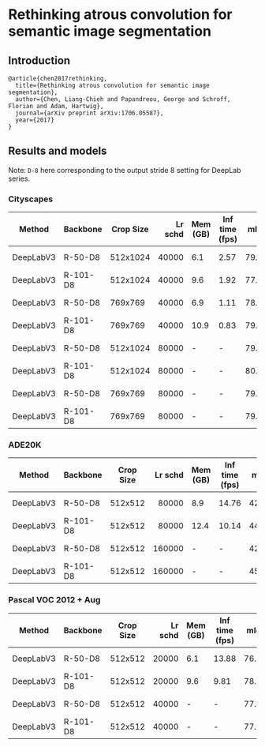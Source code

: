 # Rethinking atrous convolution for semantic image segmentation

## Introduction
```
@article{chen2017rethinking,
  title={Rethinking atrous convolution for semantic image segmentation},
  author={Chen, Liang-Chieh and Papandreou, George and Schroff, Florian and Adam, Hartwig},
  journal={arXiv preprint arXiv:1706.05587},
  year={2017}
}
```

## Results and models

Note: `D-8` here corresponding to the output stride 8 setting for DeepLab series.

### Cityscapes
|  Method   | Backbone | Crop Size | Lr schd | Mem (GB) | Inf time (fps) | mIoU  | mIoU(ms+flip) |                                                                                                                                                                                                          download                                                                                                                                                                                                          |
|-----------|----------|-----------|--------:|----------|----------------|------:|--------------:|----------------------------------------------------------------------------------------------------------------------------------------------------------------------------------------------------------------------------------------------------------------------------------------------------------------------------------------------------------------------------------------------------------------------------|
| DeepLabV3 | R-50-D8  | 512x1024  |   40000 |      6.1 |           2.57 | 79.09 |         80.45 | [model](https://openmmlab.oss-accelerate.aliyuncs.com/mmsegmentation/v0.5/deeplabv3/deeplabv3_r50-d8_512x1024_40k_cityscapes/deeplabv3_r50-d8_512x1024_40k_cityscapes_20200605_022449-acadc2f8.pth) &#124; [log](https://openmmlab.oss-accelerate.aliyuncs.com/mmsegmentation/v0.5/deeplabv3/deeplabv3_r50-d8_512x1024_40k_cityscapes/deeplabv3_r50-d8_512x1024_40k_cityscapes_20200605_022449.log.json)     |
| DeepLabV3 | R-101-D8 | 512x1024  |   40000 |      9.6 |           1.92 | 77.12 |         79.61 | [model](https://openmmlab.oss-accelerate.aliyuncs.com/mmsegmentation/v0.5/deeplabv3/deeplabv3_r101-d8_512x1024_40k_cityscapes/deeplabv3_r101-d8_512x1024_40k_cityscapes_20200605_012241-7fd3f799.pth) &#124; [log](https://openmmlab.oss-accelerate.aliyuncs.com/mmsegmentation/v0.5/deeplabv3/deeplabv3_r101-d8_512x1024_40k_cityscapes/deeplabv3_r101-d8_512x1024_40k_cityscapes_20200605_012241.log.json) |
| DeepLabV3 | R-50-D8  | 769x769   |   40000 |      6.9 |           1.11 | 78.58 |         79.89 | [model](https://openmmlab.oss-accelerate.aliyuncs.com/mmsegmentation/v0.5/deeplabv3/deeplabv3_r50-d8_769x769_40k_cityscapes/deeplabv3_r50-d8_769x769_40k_cityscapes_20200606_113723-7eda553c.pth) &#124; [log](https://openmmlab.oss-accelerate.aliyuncs.com/mmsegmentation/v0.5/deeplabv3/deeplabv3_r50-d8_769x769_40k_cityscapes/deeplabv3_r50-d8_769x769_40k_cityscapes_20200606_113723.log.json)         |
| DeepLabV3 | R-101-D8 | 769x769   |   40000 |     10.9 |           0.83 | 79.27 |         80.11 | [model](https://openmmlab.oss-accelerate.aliyuncs.com/mmsegmentation/v0.5/deeplabv3/deeplabv3_r101-d8_769x769_40k_cityscapes/deeplabv3_r101-d8_769x769_40k_cityscapes_20200606_113809-c64f889f.pth) &#124; [log](https://openmmlab.oss-accelerate.aliyuncs.com/mmsegmentation/v0.5/deeplabv3/deeplabv3_r101-d8_769x769_40k_cityscapes/deeplabv3_r101-d8_769x769_40k_cityscapes_20200606_113809.log.json)     |
| DeepLabV3 | R-50-D8  | 512x1024  |   80000 | -        | -              | 79.32 |         80.57 | [model](https://openmmlab.oss-accelerate.aliyuncs.com/mmsegmentation/v0.5/deeplabv3/deeplabv3_r50-d8_512x1024_80k_cityscapes/deeplabv3_r50-d8_512x1024_80k_cityscapes_20200606_113404-b92cfdd4.pth) &#124; [log](https://openmmlab.oss-accelerate.aliyuncs.com/mmsegmentation/v0.5/deeplabv3/deeplabv3_r50-d8_512x1024_80k_cityscapes/deeplabv3_r50-d8_512x1024_80k_cityscapes_20200606_113404.log.json)     |
| DeepLabV3 | R-101-D8 | 512x1024  |   80000 | -        | -              | 80.20 |         81.21 | [model](https://openmmlab.oss-accelerate.aliyuncs.com/mmsegmentation/v0.5/deeplabv3/deeplabv3_r101-d8_512x1024_80k_cityscapes/deeplabv3_r101-d8_512x1024_80k_cityscapes_20200606_113503-9e428899.pth) &#124; [log](https://openmmlab.oss-accelerate.aliyuncs.com/mmsegmentation/v0.5/deeplabv3/deeplabv3_r101-d8_512x1024_80k_cityscapes/deeplabv3_r101-d8_512x1024_80k_cityscapes_20200606_113503.log.json) |
| DeepLabV3 | R-50-D8  | 769x769   |   80000 | -        | -              | 79.89 |         81.06 | [model](https://openmmlab.oss-accelerate.aliyuncs.com/mmsegmentation/v0.5/deeplabv3/deeplabv3_r50-d8_769x769_80k_cityscapes/deeplabv3_r50-d8_769x769_80k_cityscapes_20200606_221338-788d6228.pth) &#124; [log](https://openmmlab.oss-accelerate.aliyuncs.com/mmsegmentation/v0.5/deeplabv3/deeplabv3_r50-d8_769x769_80k_cityscapes/deeplabv3_r50-d8_769x769_80k_cityscapes_20200606_221338.log.json)         |
| DeepLabV3 | R-101-D8 | 769x769   |   80000 | -        | -              | 79.67 |         80.81 | [model](https://openmmlab.oss-accelerate.aliyuncs.com/mmsegmentation/v0.5/deeplabv3/deeplabv3_r101-d8_769x769_80k_cityscapes/deeplabv3_r101-d8_769x769_80k_cityscapes_20200607_013353-60e95418.pth) &#124; [log](https://openmmlab.oss-accelerate.aliyuncs.com/mmsegmentation/v0.5/deeplabv3/deeplabv3_r101-d8_769x769_80k_cityscapes/deeplabv3_r101-d8_769x769_80k_cityscapes_20200607_013353.log.json)     |

### ADE20K
|  Method   | Backbone | Crop Size | Lr schd | Mem (GB) | Inf time (fps) | mIoU  | mIoU(ms+flip) |                                                                                                                                                                                                  download                                                                                                                                                                                                  |
|-----------|----------|-----------|--------:|----------|----------------|------:|--------------:|------------------------------------------------------------------------------------------------------------------------------------------------------------------------------------------------------------------------------------------------------------------------------------------------------------------------------------------------------------------------------------------------------------|
| DeepLabV3 | R-50-D8  | 512x512   |   80000 |      8.9 |          14.76 | 42.42 |         43.28 | [model](https://openmmlab.oss-accelerate.aliyuncs.com/mmsegmentation/v0.5/deeplabv3/deeplabv3_r50-d8_512x512_80k_ade20k/deeplabv3_r50-d8_512x512_80k_ade20k_20200614_185028-0bb3f844.pth) &#124; [log](https://openmmlab.oss-accelerate.aliyuncs.com/mmsegmentation/v0.5/deeplabv3/deeplabv3_r50-d8_512x512_80k_ade20k/deeplabv3_r50-d8_512x512_80k_ade20k_20200614_185028.log.json)         |
| DeepLabV3 | R-101-D8 | 512x512   |   80000 |     12.4 |          10.14 | 44.08 |         45.19 | [model](https://openmmlab.oss-accelerate.aliyuncs.com/mmsegmentation/v0.5/deeplabv3/deeplabv3_r101-d8_512x512_80k_ade20k/deeplabv3_r101-d8_512x512_80k_ade20k_20200615_021256-d89c7fa4.pth) &#124; [log](https://openmmlab.oss-accelerate.aliyuncs.com/mmsegmentation/v0.5/deeplabv3/deeplabv3_r101-d8_512x512_80k_ade20k/deeplabv3_r101-d8_512x512_80k_ade20k_20200615_021256.log.json)     |
| DeepLabV3 | R-50-D8  | 512x512   |  160000 | -        | -              | 42.66 |         44.09 | [model](https://openmmlab.oss-accelerate.aliyuncs.com/mmsegmentation/v0.5/deeplabv3/deeplabv3_r50-d8_512x512_160k_ade20k/deeplabv3_r50-d8_512x512_160k_ade20k_20200615_123227-5d0ee427.pth) &#124; [log](https://openmmlab.oss-accelerate.aliyuncs.com/mmsegmentation/v0.5/deeplabv3/deeplabv3_r50-d8_512x512_160k_ade20k/deeplabv3_r50-d8_512x512_160k_ade20k_20200615_123227.log.json)     |
| DeepLabV3 | R-101-D8 | 512x512   |  160000 | -        | -              | 45.00 |         46.66 | [model](https://openmmlab.oss-accelerate.aliyuncs.com/mmsegmentation/v0.5/deeplabv3/deeplabv3_r101-d8_512x512_160k_ade20k/deeplabv3_r101-d8_512x512_160k_ade20k_20200615_105816-b1f72b3b.pth) &#124; [log](https://openmmlab.oss-accelerate.aliyuncs.com/mmsegmentation/v0.5/deeplabv3/deeplabv3_r101-d8_512x512_160k_ade20k/deeplabv3_r101-d8_512x512_160k_ade20k_20200615_105816.log.json) |

### Pascal VOC 2012 + Aug
|  Method   | Backbone | Crop Size | Lr schd | Mem (GB) | Inf time (fps) | mIoU  | mIoU(ms+flip) |                                                                                                                                                                                                    download                                                                                                                                                                                                    |
|-----------|----------|-----------|--------:|----------|----------------|------:|--------------:|----------------------------------------------------------------------------------------------------------------------------------------------------------------------------------------------------------------------------------------------------------------------------------------------------------------------------------------------------------------------------------------------------------------|
| DeepLabV3 | R-50-D8  | 512x512   |   20000 |      6.1 |          13.88 | 76.17 |         77.42 | [model](https://openmmlab.oss-accelerate.aliyuncs.com/mmsegmentation/v0.5/deeplabv3/deeplabv3_r50-d8_512x512_20k_voc12aug/deeplabv3_r50-d8_512x512_20k_voc12aug_20200617_010906-596905ef.pth) &#124; [log](https://openmmlab.oss-accelerate.aliyuncs.com/mmsegmentation/v0.5/deeplabv3/deeplabv3_r50-d8_512x512_20k_voc12aug/deeplabv3_r50-d8_512x512_20k_voc12aug_20200617_010906.log.json)     |
| DeepLabV3 | R-101-D8 | 512x512   |   20000 |      9.6 |           9.81 | 78.70 |         79.95 | [model](https://openmmlab.oss-accelerate.aliyuncs.com/mmsegmentation/v0.5/deeplabv3/deeplabv3_r101-d8_512x512_20k_voc12aug/deeplabv3_r101-d8_512x512_20k_voc12aug_20200617_010932-8d13832f.pth) &#124; [log](https://openmmlab.oss-accelerate.aliyuncs.com/mmsegmentation/v0.5/deeplabv3/deeplabv3_r101-d8_512x512_20k_voc12aug/deeplabv3_r101-d8_512x512_20k_voc12aug_20200617_010932.log.json) |
| DeepLabV3 | R-50-D8  | 512x512   |   40000 | -        | -              | 77.68 |         78.78 | [model](https://openmmlab.oss-accelerate.aliyuncs.com/mmsegmentation/v0.5/deeplabv3/deeplabv3_r50-d8_512x512_40k_voc12aug/deeplabv3_r50-d8_512x512_40k_voc12aug_20200613_161546-2ae96e7e.pth) &#124; [log](https://openmmlab.oss-accelerate.aliyuncs.com/mmsegmentation/v0.5/deeplabv3/deeplabv3_r50-d8_512x512_40k_voc12aug/deeplabv3_r50-d8_512x512_40k_voc12aug_20200613_161546.log.json)     |
| DeepLabV3 | R-101-D8 | 512x512   |   40000 | -        | -              | 77.92 |         79.18 | [model](https://openmmlab.oss-accelerate.aliyuncs.com/mmsegmentation/v0.5/deeplabv3/deeplabv3_r101-d8_512x512_40k_voc12aug/deeplabv3_r101-d8_512x512_40k_voc12aug_20200613_161432-0017d784.pth) &#124; [log](https://openmmlab.oss-accelerate.aliyuncs.com/mmsegmentation/v0.5/deeplabv3/deeplabv3_r101-d8_512x512_40k_voc12aug/deeplabv3_r101-d8_512x512_40k_voc12aug_20200613_161432.log.json) |
